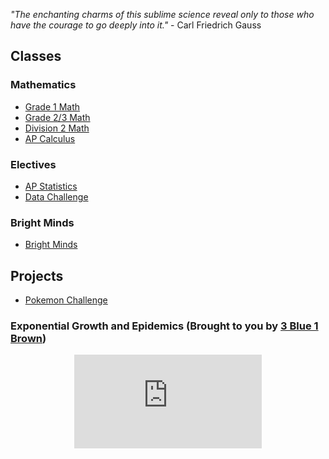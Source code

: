 *"The enchanting charms of this sublime science reveal only to those who have the courage to go deeply into it."* - Carl Friedrich Gauss 

## Classes 

### Mathematics 
* [Grade 1 Math](grade1.md)
* [Grade 2/3 Math](grade23.md)
* [Division 2 Math](div2.md)
* [AP Calculus](Calculus.md)

### Electives 
* [AP Statistics](APstatistics.md)
* [Data Challenge](datachallenge.md)

### Bright Minds
* [Bright Minds](Brightminds.md)

## Projects

* <a href="https://MerrickMath.github.io/MerrickMath.github.io-PokemonChallenge/"> Pokemon Challenge</a> 

### Exponential Growth and Epidemics (Brought to you by <a href="https://www.youtube.com/channel/UCYO_jab_esuFRV4b17AJtAw"> 3 Blue 1 Brown</a>)
<p align="center"> 
  <iframe src="https://www.youtube.com/embed/Kas0tIxDvrg" frameborder="0" allow="accelerometer; autoplay; encrypted-media; gyroscope; picture-in-picture" allowfullscreen class="vid"></iframe> </p>



